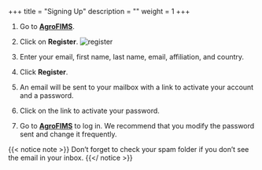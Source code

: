 +++
title = "Signing Up"
description = ""
weight = 1
+++

1.	Go to  <a href="https://agrofims.org/" target="_blank">**AgroFIMS**</a>.
2. Click on **Register**.
![register](https://agrofims.github.io/helpdocs/images/register.png)

3. Enter your email, first name, last name, email, affiliation, and country. 
4.	Click **Register**.
5.	An email will be sent to your mailbox with a link to activate your account and a password.  
6.	Click on the link to activate your password.
7. Go to  <a href="https://agrofims.org/" target="_blank">**AgroFIMS**</a> to log in. We recommend that you modify the password sent and change it frequently.

 
{{< notice note >}}
 Don’t forget to check your spam folder if you don’t see the email in your inbox.
 {{</ notice >}}

